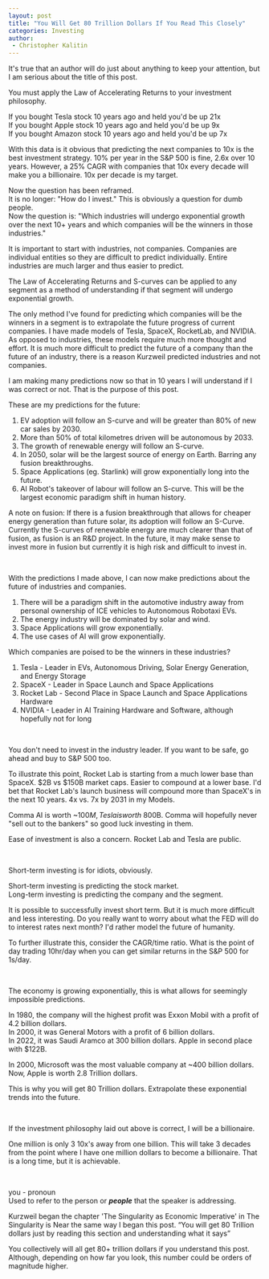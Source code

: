 ```yaml
---
layout: post
title: "You Will Get 80 Trillion Dollars If You Read This Closely"
categories: Investing
author:
 - Christopher Kalitin
---
```

<head>
    <meta property="og:image" content="{{site.url}}/assets/images/covers/80-trillion-dollars.jpg">
</head>

It's true that an author will do just about anything to keep your attention, but I am serious about the title of this post.

You must apply the Law of Accelerating Returns to your investment philosophy.

If you bought Tesla stock 10 years ago and held you'd be up 21x  
If you bought Apple stock 10 years ago and held you'd be up 9x  
If you bought Amazon stock 10 years ago and held you'd be up 7x

With this data is it obvious that predicting the next companies to 10x is the best investment strategy.
10% per year in the S&P 500 is fine, 2.6x over 10 years. However, a 25% CAGR with companies that 10x every decade will make you a billionaire. 10x per decade is my target.

Now the question has been reframed.   
It is no longer: "How do I invest." This is obviously a question for dumb people.  
Now the question is: "Which industries will undergo exponential growth over the next 10+ years and which companies will be the winners in those industries."

It is important to start with industries, not companies. Companies are individual entities so they are difficult to predict individually. Entire industries are much larger and thus easier to predict.

The Law of Accelerating Returns and S-curves can be applied to any segment as a method of understanding if that segment will undergo exponential growth.

The only method I've found for predicting which companies will be the winners in a segment is to extrapolate the future progress of current companies. I have made models of Tesla, SpaceX, RocketLab, and NVIDIA. As opposed to industries, these models require much more thought and effort. It is much more difficult to predict the future of a company than the future of an industry, there is a reason Kurzweil predicted industries and not companies. 

I am making many predictions now so that in 10 years I will understand if I was correct or not. That is the purpose of this post.

These are my predictions for the future:
1. EV adoption will follow an S-curve and will be greater than 80% of new car sales by 2030.
2. More than 50% of total kilometres driven will be autonomous by 2033.
3. The growth of renewable energy will follow an S-curve.
4. In 2050, solar will be the largest source of energy on Earth. Barring any fusion breakthroughs.
5. Space Applications (eg. Starlink) will grow exponentially long into the future.
6. AI Robot's takeover of labour will follow an S-curve. This will be the largest economic paradigm shift in human history.

A note on fusion: If there is a fusion breakthrough that allows for cheaper energy generation than future solar, its adoption will follow an S-Curve. Currently the S-curves of renewable energy are much clearer than that of fusion, as fusion is an R&D project. In the future, it may make sense to invest more in fusion but currently it is high risk and difficult to invest in.

‎

With the predictions I made above, I can now make predictions about the future of industries and companies.

1. There will be a paradigm shift in the automotive industry away from personal ownership of ICE vehicles to Autonomous Robotaxi EVs.
2. The energy industry will be dominated by solar and wind.
3. Space Applications will grow exponentially.
4. The use cases of AI will grow exponentially.

Which companies are poised to be the winners in these industries?

1. Tesla - Leader in EVs, Autonomous Driving, Solar Energy Generation, and Energy Storage
2. SpaceX - Leader in Space Launch and Space Applications
3. Rocket Lab - Second Place in Space Launch and Space Applications Hardware
5. NVIDIA - Leader in AI Training Hardware and Software, although hopefully not for long

‎

You don't need to invest in the industry leader. If you want to be safe, go ahead and buy to S&P 500 too.

To illustrate this point, Rocket Lab is starting from a much lower base than SpaceX. $2B vs $150B market caps. Easier to compound at a lower base. I'd bet that Rocket Lab's launch business will compound more than SpaceX's in the next 10 years. 4x vs. 7x by 2031 in my Models.

Comma AI is worth ~$100M, Tesla is worth ~$800B. Comma will hopefully never "sell out to the bankers" so good luck investing in them.

Ease of investment is also a concern. Rocket Lab and Tesla are public.

‎

Short-term investing is for idiots, obviously.

Short-term investing is predicting the stock market.  
Long-term investing is predicting the company and the segment.

It is possible to successfully invest short term. But it is much more difficult and less interesting. Do you really want to worry about what the FED will do to interest rates next month? I'd rather model the future of humanity.

To further illustrate this, consider the CAGR/time ratio. What is the point of day trading 10hr/day when you can get similar returns in the S&P 500 for 1s/day.

‎

The economy is growing exponentially, this is what allows for seemingly impossible predictions.

In 1980, the company will the highest profit was Exxon Mobil with a profit of 4.2 billion dollars.  
In 2000, it was General Motors with a profit of 6 billion dollars.  
In 2022, it was Saudi Aramco at 300 billion dollars. Apple in second place with $122B.

In 2000, Microsoft was the most valuable company at ~400 billion dollars.  
Now, Apple is worth 2.8 Trillion dollars.

This is why you will get 80 Trillion dollars. Extrapolate these exponential trends into the future.

‎

If the investment philosophy laid out above is correct, I will be a billionaire.

One million is only 3 10x's away from one billion. This will take 3 decades from the point where I have one million dollars to become a billionaire. That is a long time, but it is achievable.

‎

you - pronoun  
Used to refer to the person or <b><i>people</i></b> that the speaker is addressing.

Kurzweil began the chapter 'The Singularity as Economic Imperative' in The Singularity is Near the same way I began this post. “You will get 80 Trillion dollars just by reading this section and understanding what it says”

You collectively will all get 80+ trillion dollars if you understand this post. Although, depending on how far you look, this number could be orders of magnitude higher.
